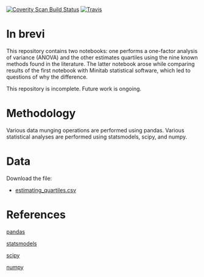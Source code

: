 [![Coverity Scan Build Status](https://img.shields.io/coverity/scan/10257.svg)](https://scan.coverity.com/projects/gillespilon-anova_one_factor)
[![Travis](https://img.shields.io/travis/rust-lang/rust.svg)](https://travis-ci.org/gillespilon/anova_one_factor)

# In brevi

This repository contains two notebooks: one performs a one-factor analysis of variance (ANOVA) and the other estimates quartiles using the nine known methods found in the literature. The latter notebook arose while comparing results of the first notebook with Minitab statistical software, which led to questions of why the difference.

This repository is incomplete. Future work is ongoing.

# Methodology

Various data munging operations are performed using pandas. Various statistical analyses are performed using statsmodels, scipy, and numpy.

# Data

Download the  file:

- [estimating_quartiles.csv](https://drive.google.com/open?id=1Nc_VFXo2SrsSdprfCmQYhLbJawAzKpH6)

# References

[pandas](https://pandas.pydata.org/pandas-docs/stable/index.html)

[statsmodels](https://www.statsmodels.org/stable/index.html)

[scipy](https://docs.scipy.org/doc/scipy/reference/)

[numpy](https://docs.scipy.org/doc/numpy/reference/)
